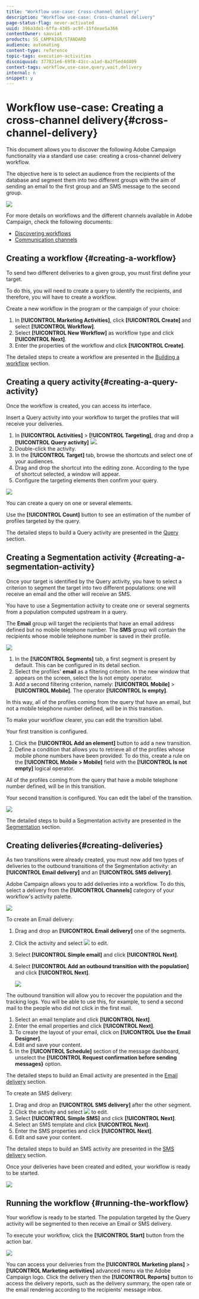 ```yaml
---
title: "Workflow use-case: Cross-channel delivery"
description: "Workflow use-case: Cross-channel delivery"
page-status-flag: never-activated
uuid: 396a3de1-6ffa-4385-ac9f-15fdeae5a366
contentOwner: sauviat
products: SG_CAMPAIGN/STANDARD
audience: automating
content-type: reference
topic-tags: execution-activities
discoiquuid: 377821e6-69f8-41cc-a1ad-8a2f5ed4d409
context-tags: workflow,use-case,query,wait,delivery 
internal: n
snippet: y
---
```


# Workflow use-case: Creating a cross-channel delivery{#cross-channel-delivery}

This document allows you to discover the following Adobe Campaign functionality via a standard use case: creating a cross-channel delivery workflow.

The objective here is to select an audience from the recipients of the database and segment them into two different groups with the aim of sending an email to the first group and an SMS message to the second group.

![](assets/wkf_segment_execute.png)

For more details on workflows and the different channels available in Adobe Campaign, check the following documents:

* [Discovering workflows](../../automating/using/discovering-workflows.md)
* [Communication channels](../../channels/using/discovering-communication-channels.md)

## Creating a workflow {#creating-a-workflow}

To send two different deliveries to a given group, you must first define your target.

To do this, you will need to create a query to identify the recipients, and therefore, you will have to create a workflow.

Create a new workflow in the program or the campaign of your choice:

1. In **[!UICONTROL Marketing Activities]**, click **[!UICONTROL Create]** and select **[!UICONTROL Workflow]**.
1. Select **[!UICONTROL New Workflow]** as workflow type and click **[!UICONTROL Next]**.
1. Enter the properties of the workflow and click **[!UICONTROL Create]**.

The detailed steps to create a workflow are presented in the [Building a workflow](../../automating/using/building-a-workflow.md) section.

## Creating a query activity{#creating-a-query-activity}

Once the workflow is created, you can access its interface.

Insert a Query activity into your workflow to target the profiles that will receive your deliveries.

1. In **[!UICONTROL Activities]** > **[!UICONTROL Targeting]**, drag and drop a **[!UICONTROL Query activity]** ![](assets/query.png).
1. Double-click the activity.
1. In the **[!UICONTROL Target]** tab, browse the shortcuts and select one of your audiences.
1. Drag and drop the shortcut into the editing zone. According to the type of shortcut selected, a window will appear.
1. Configure the targeting elements then confirm your query.

![](assets/wkf_segment_query.png)

You can create a query on one or several elements.

Use the **[!UICONTROL Count]** button to see an estimation of the number of profiles targeted by the query.

The detailed steps to build a Query activity are presented in the [Query](../../automating/using/query.md) section.

## Creating a Segmentation activity {#creating-a-segmentation-activity}

Once your target is identified by the Query activity, you have to select a criterion to segment the target into two different populations: one will receive an email and the other will receive an SMS.

You have to use a Segmentation activity to create one or several segments from a population computed upstream in a query.

The **Email** group will target the recipients that have an email address defined but no mobile telephone number. The **SMS** group will contain the recipients whose mobile telephone number is saved in their profile.

![](assets/wkf_segment_activity.png)

1. In the **[!UICONTROL Segments]** tab, a first segment is present by default. This can be configured in its detail section.
2. Select the profiles' **email** as a filtering criterion. In the new window that appears on the screen, select the Is not empty operator.
3. Add a second filtering criterion, namely: **[!UICONTROL Mobile]** > **[!UICONTROL Mobile]**. The operator **[!UICONTROL Is empty]**.

In this way, all of the profiles coming from the query that have an email, but not a mobile telephone number defined, will be in this transition.

To make your workflow clearer, you can edit the transition label.

Your first transition is configured.

1. Click the **[!UICONTROL Add an element]** button to add a new transition.
1. Define a condition that allows you to retrieve all of the profiles whose mobile phone numbers have been provided. To do this, create a rule on the **[!UICONTROL Mobile > Mobile]** field with the **[!UICONTROL Is not empty]** logical operator.

All of the profiles coming from the query that have a mobile telephone number defined, will be in this transition.

Your second transition is configured. You can edit the label of the transition.

![](assets/wkf_segment_transitions.png)

The detailed steps to build a Segmentation activity are presented in the [Segmentation](../../automating/using/segmentation.md) section.

## Creating deliveries{#creating-deliveries}

As two transitions were already created, you must now add two types of deliveries to the outbound transitions of the Segmentation activity: an **[!UICONTROL Email delivery]** and an **[!UICONTROL SMS delivery]**.

Adobe Campaign allows you to add deliveries into a workflow. To do this, select a delivery from the **[!UICONTROL Channels]** category of your workflow's activity palette.

![](assets/wkf_segment_deliveries1.png)

To create an Email delivery:

1. Drag and drop an **[!UICONTROL Email delivery]** one of the segments.
1. Click the activity and select ![](assets/edit_darkgrey-24px.png) to edit.
1. Select **[!UICONTROL Simple email]** and click **[!UICONTROL Next]**.
1. Select **[!UICONTROL Add an outbound transition with the population]** and click **[!UICONTROL Next]**.

    ![](assets/wkf_segment_deliveries2.png)

The outbound transition will allow you to recover the population and the tracking logs. You will be able to use this, for example, to send a second mail to the people who did not click in the first mail.

1. Select an email template and click **[!UICONTROL Next]**.
1. Enter the email properties and click **[!UICONTROL Next]**.
1. To create the layout of your email, click on **[!UICONTROL Use the Email Designer]**.
1. Edit and save your content.
1. In the **[!UICONTROL Schedule]** section of the message dashboard, unselect the **[!UICONTROL Request confirmation before sending messages}** option.

The detailed steps to build an Email activity are presented in the [Email delivery](../../automating/using/email-delivery.md) section.

To create an SMS delivery:

1. Drag and drop an **[!UICONTROL SMS delivery]** after the other segment.
1. Click the activity and select ![](assets/edit_darkgrey-24px.png) to edit.
1. Select **[!UICONTROL Simple SMS]** and click **[!UICONTROL Next]**.
1. Select an SMS template and click **[!UICONTROL Next]**.
1. Enter the SMS properties and click **[!UICONTROL Next]**.
1. Edit and save your content.

The detailed steps to build an SMS activity are presented in the [SMS delivery](../../automating/using/sms-delivery.md) section.

Once your deliveries have been created and edited, your workflow is ready to be started.

![](assets/wkf_segment_deliveries.png)

## Running the workflow {#running-the-workflow}

Your workflow is ready to be started. The population targeted by the Query activity will be segmented to then receive an Email or SMS delivery.

To execute your workflow, click the **[!UICONTROL Start]** button from the action bar.

![](assets/wkf_segment_execute.png)

You can access your deliveries from the **[!UICONTROL Marketing plans]** > **[!UICONTROL Marketing activities]** advanced menu via the Adobe Campaign logo. Click the delivery then the **[!UICONTROL Reports]** button to access the delivery reports, such as the delivery summary, the open rate or the email rendering according to the recipients' message inbox.